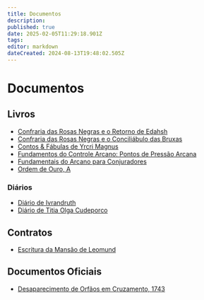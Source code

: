 ```yaml
---
title: Documentos
description: 
published: true
date: 2025-02-05T11:29:18.901Z
tags: 
editor: markdown
dateCreated: 2024-08-13T19:48:02.505Z
---
```


<!-- SUBTITLE: Visão geral sobre Documentos -->

# Documentos

## Livros
- [Confraria das Rosas Negras e o Retorno de Edahsh](/documentos/confraria-das-rosas-negras-e-o-retorno-de-edahsh)
- [Confraria das Rosas Negras e o Conciliábulo das Bruxas](/documentos/confraria-das-rosas-negras-e-o-conciliabulo-das-bruxas)
- [Contos & Fábulas de Yrcri Magnus](/documentos/contos-fabulas-de-yrcri-magnus#contos-fabulas-de-yrcri-magnus)
- [Fundamentos do Controle Arcano: Pontos de Pressão Arcana](/documentos/fundamentos-do-controle-arcano-pontos-de-pressão-arcana)
- [Fundamentais do Arcano para Conjuradores](/documentos/fundamentais-do-arcano-para-conjuradores)
- [Ordem de Ouro, A](/documentos/a-ordem-de-ouro-(livro))

### Diários
- [Diário de Ivrandruth](/documentos/diario-de-ivrandruth)
- [Diário de Titia Olga Cudeporco](/documentos/diário-da-titia-olga-cudeporco)

## Contratos
- [Escritura da Mansão de Leomund](/documentos/escritura-da-mansao-de-leomund)

## Documentos Oficiais
- [Desaparecimento de Orfãos em Cruzamento, 1743](/documentos/desaparecimento-de-orfaos-em-cruzamento-1743)

